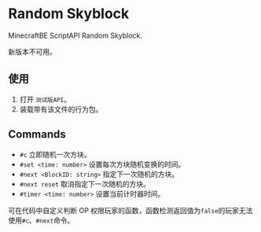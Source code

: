 # Random Skyblock
MinecraftBE ScriptAPI Random Skyblock.

新版本不可用。

## 使用

1. 打开 `测试版API`。
2. 装载带有该文件的行为包。

## Commands

+ `#c` 立即随机一次方块。
+ `#set <time: number>` 设置每次方块随机变换的时间。
+ `#next <BlockID: string>` 指定下一次随机的方块。
+ `#next reset` 取消指定下一次随机的方块。
+ `#timer <time: number>` 设置当前计时器时间。

可在代码中自定义判断 OP 权限玩家的函数，函数检测返回值为`false`的玩家无法使用`#c`、`#next`命令。


